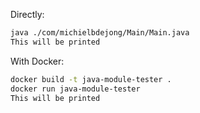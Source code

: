 Directly:

```sh
java ./com/michielbdejong/Main/Main.java
This will be printed
```

With Docker:
```sh
docker build -t java-module-tester .
docker run java-module-tester
This will be printed
```
